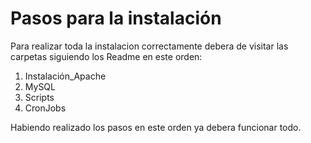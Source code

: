 # Pasos para la instalación 

Para realizar toda la instalacion correctamente debera de visitar las carpetas siguiendo los Readme en este orden:

1. Instalación_Apache
2. MySQL
3. Scripts
4. CronJobs

Habiendo realizado los pasos en este orden ya debera funcionar todo.